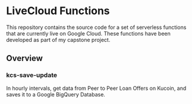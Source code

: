 # LiveCloud Functions

This repository contains the source code for a set of serverless functions that are currently live on Google Cloud. These functions have been developed as part of my capstone project.

## Overview

### kcs-save-update

In hourly intervals, get data from Peer to Peer Loan Offers on Kucoin, and saves it to a Google BigQuery Database.

